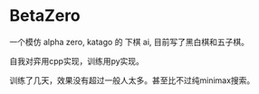 # BetaZero

一个模仿 alpha zero, katago 的 下棋 ai, 目前写了黑白棋和五子棋。

自我对弈用cpp实现，训练用py实现。

训练了几天，效果没有超过一般人太多。甚至比不过纯minimax搜索。



